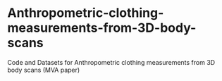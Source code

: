 # Anthropometric-clothing-measurements-from-3D-body-scans
Code and Datasets for Anthropometric clothing measurements from 3D body scans (MVA paper)
